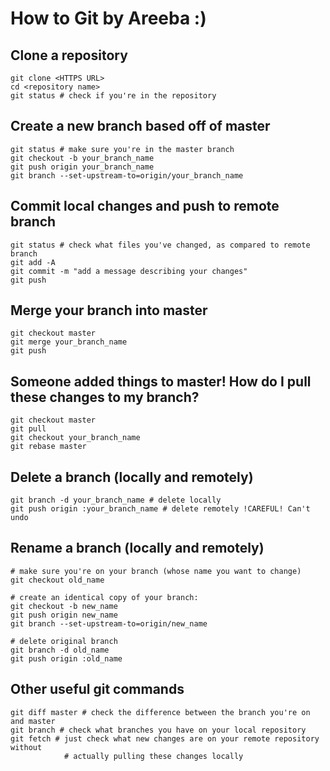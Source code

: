 # How to Git  by Areeba :) 

## Clone a repository
```shell
git clone <HTTPS URL>
cd <repository name>
git status # check if you're in the repository
```

## Create a new branch based off of master
```shell
git status # make sure you're in the master branch
git checkout -b your_branch_name
git push origin your_branch_name
git branch --set-upstream-to=origin/your_branch_name
```

## Commit local changes and push to remote branch
```shell
git status # check what files you've changed, as compared to remote branch
git add -A
git commit -m "add a message describing your changes"
git push
```

## Merge your branch into master
```shell
git checkout master
git merge your_branch_name
git push
```

## Someone added things to master! How do I pull these changes to my branch?
```shell
git checkout master
git pull
git checkout your_branch_name
git rebase master 
```

## Delete a branch (locally and remotely)
```shell
git branch -d your_branch_name # delete locally
git push origin :your_branch_name # delete remotely !CAREFUL! Can't undo
```

## Rename a branch (locally and remotely)
```shell
# make sure you're on your branch (whose name you want to change)
git checkout old_name

# create an identical copy of your branch:
git checkout -b new_name 
git push origin new_name
git branch --set-upstream-to=origin/new_name

# delete original branch
git branch -d old_name
git push origin :old_name
```

## Other useful git commands
```shell
git diff master # check the difference between the branch you're on and master
git branch # check what branches you have on your local repository
git fetch # just check what new changes are on your remote repository without 
			# actually pulling these changes locally 
```
